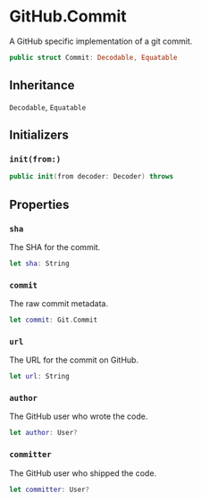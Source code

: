 # GitHub.Commit

A GitHub specific implementation of a git commit.

``` swift
public struct Commit: Decodable, Equatable
```

## Inheritance

`Decodable`, `Equatable`

## Initializers

### `init(from:)`

``` swift
public init(from decoder: Decoder) throws
```

## Properties

### `sha`

The SHA for the commit.

``` swift
let sha: String
```

### `commit`

The raw commit metadata.

``` swift
let commit: Git.Commit
```

### `url`

The URL for the commit on GitHub.

``` swift
let url: String
```

### `author`

The GitHub user who wrote the code.

``` swift
let author: User?
```

### `committer`

The GitHub user who shipped the code.

``` swift
let committer: User?
```
